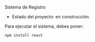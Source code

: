 <hi> Sistema de Registro</h1>

- Estado del proyecto: en construcción.

Para ejecutar el sistema, debes poner:

```npm install react```
